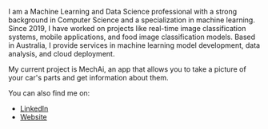 I am a Machine Learning and Data Science professional with a strong background in Computer Science and a specialization in machine learning. Since 2019, I have worked on projects like real-time image classification systems, mobile applications, and food image classification models. Based in Australia, I provide services in machine learning model development, data analysis, and cloud deployment.

My current project is MechAi, an app that allows you to take a picture of your car's parts and get information about them.

You can also find me on:
- [LinkedIn](https://www.linkedin.com/in/rajib-lama-559552154/)
- [Website](http://rajiblama.com/)
